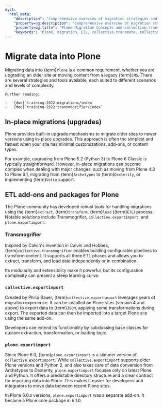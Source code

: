 ```yaml
---
myst:
  html_meta:
    "description": "Comprehensive overview of migration strategies and ETL tools for Plone, including collective.transmute, collective.exportimport, and Transmogrifier."
    "property=og:description": "Comprehensive overview of migration strategies and ETL tools for Plone, including collective.transmute, collective.exportimport, and Transmogrifier."
    "property=og:title": "Plone Migration Concepts and collective.transmute"
    "keywords": "Plone, migration, ETL, collective.transmute, collective.exportimport, Transmogrifier, plone.exportimport, upgrades, glossary"
---
```


# Migrate data into Plone

Migrating data into {term}`Plone` is a common requirement, whether you are upgrading an older site or moving content from a legacy {term}`CMS`.
There are several strategies and tools available, each suited to different scenarios and levels of complexity.

```{seealso}
Further reading:

-   {doc}`training-2022:migrations/index`
-   {doc}`training-2022:transmogrifier/index`
```

## In-place migrations (upgrades)

Plone provides built-in upgrade mechanisms to migrate older sites to newer versions using in-place upgrades.
This approach is often the simplest and fastest when your site has minimal customizations, add-ons, or content types.

For example, upgrading from Plone 5.2 (Python 3) to Plone 6 Classic is typically straightforward.
However, in-place migrations can become complex when dealing with major changes, such as moving from Plone 4.3 to Plone 6.1, migrating from {term}`Archetypes` to {term}`Dexterity`, or implementing {term}`Volto` support.

## ETL add-ons and packages for Plone

The Plone community has developed robust tools for handling migrations using the {term}`extract`, {term}`transform`, {term}`load` ({term}`ETL`) process.
Notable solutions include Transmogrifier, `collective.exportimport`, and `plone.exportimport`.

### Transmogrifier

Inspired by Calvin's invention in Calvin and Hobbes, {term}`collective.transmogrifier` enables building configurable pipelines to transform content.
It supports all three ETL phases and allows you to extract, transform, and load data independently or in combination.

Its modularity and extensibility make it powerful, but its configuration complexity can present a steep learning curve.

### `collective.exportimport`

Created by Philip Bauer, {term}`collective.exportimport` leverages years of migration experience.
It can be installed on Plone sites (version 4 and above) to export data to {term}`JSON`, applying some transformations during export.
The exported data can then be imported into a target Plone site using the same add-on.

Developers can extend its functionality by subclassing base classes for custom extraction, transformation, or loading logic.

### `plone.exportimport`

Since Plone 6.0, {term}`plone.exportimport` is a slimmer version of `collective.exportimport`.
While `collective.exportimport` supports older Plone versions and Python 2, and also takes care of data conversion from Archetypes to Dexterity, `plone.exportimport` focuses only on latest Plone and Python.
It offers a predictable directory structure and a clear contract for importing data into Plone.
This makes it easier for developers and integrators to move data between recent Plone sites.

In Plone 6.0.x versions, `plone.exportimport` was a separate add-on.
It became a Plone core package in 6.1.0.
